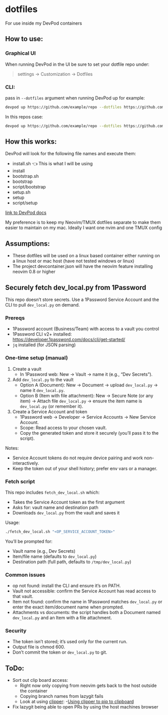 # dotfiles
For use inside my DevPod containers 

## How to use:

### Graphical UI
When running DevPod in the UI be sure to set your dotfile repo under:
> settings -> Customization -> Dotfiles


### CLI:
pass in `--dotfiles` argument when running DevPod up for example:

``` bash
devpod up https://github.com/example/repo --dotfiles https://github.com/my-user/my-dotfiles-repo
```
In this repos case:
``` bash
devpod up https://github.com/example/repo --dotfiles https://github.com/Rich107/dotfiles
```

## How this works:
DevPod will look for the following file names and execute them:
-  install.sh 👈️ This is what I will be using
-  install
-  bootstrap.sh
-  bootstrap
-  script/bootstrap
-  setup.sh
-  setup
-  script/setup

[link to DevPod docs](https://devpod.sh/docs/developing-in-workspaces/dotfiles-in-a-workspace)

My preference is to keep my Neovim/TMUX dotfiles separate to make them easier to maintain on my mac.
Ideally I want one nvim and one TMUX config


## Assumptions:
-  These dotfiles will be used on a linux based container either running on a linux host or mac host (have not tested windows or linux)
-  The project devcontainer.json will have the neovim feature installing neovim 0.8 or higher

## Securely fetch dev_local.py from 1Password

This repo doesn’t store secrets. Use a 1Password Service Account and the CLI to pull `dev_local.py` on demand.

### Prereqs
- 1Password account (Business/Team) with access to a vault you control
- 1Password CLI v2+ installed: https://developer.1password.com/docs/cli/get-started/
- `jq` installed (for JSON parsing)

### One-time setup (manual)
1. Create a vault
   - In 1Password web: New → Vault → name it (e.g., “Dev Secrets”).
2. Add `dev_local.py` to the vault
   - Option A (Document): New → Document → upload `dev_local.py` → name it `dev_local.py`.
   - Option B (Item with file attachment): New → Secure Note (or any item) → Attach file `dev_local.py` → ensure the item name is `dev_local.py` (or remember it).
3. Create a Service Account and token
   - 1Password web → Developer → Service Accounts → New Service Account.
   - Scope: Read access to your chosen vault.
   - Copy the generated token and store it securely (you’ll pass it to the script).

Notes:
- Service Account tokens do not require device pairing and work non-interactively.
- Keep the token out of your shell history; prefer env vars or a manager.

### Fetch script
This repo includes `fetch_dev_local.sh` which:
- Takes the Service Account token as the first argument
- Asks for: vault name and destination path
- Downloads `dev_local.py` from the vault and saves it

Usage:
```bash
./fetch_dev_local.sh "<OP_SERVICE_ACCOUNT_TOKEN>"
```

You’ll be prompted for:
- Vault name (e.g., Dev Secrets)
- Item/file name (defaults to `dev_local.py`)
- Destination path (full path, defaults to `/tmp/dev_local.py`)

### Common issues
- op not found: install the CLI and ensure it’s on PATH.
- Vault not accessible: confirm the Service Account has read access to that vault.
- Item not found: confirm the name in 1Password matches `dev_local.py` or enter the exact item/document name when prompted.
- Attachments vs documents: the script handles both a Document named `dev_local.py` and an Item with a file attachment.

### Security
- The token isn’t stored; it’s used only for the current run.
- Output file is chmod 600.
- Don’t commit the token or `dev_local.py` to git.

## ToDo:
-  Sort out clip board access:
    * Right now only copying from neovim gets back to the host outside the container
    * Copying branch names from lazygit fails
    * Look at using [clipper](https://github.com/wincent/clipper):
       -[Using clipper to pip to clipboard](https://github.com/jesseduffield/lazygit/issues/1617)
-  Fix lazygit being able to open PRs by using the host machines browser
